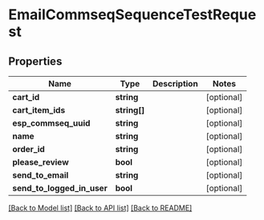 # EmailCommseqSequenceTestRequest

## Properties
Name | Type | Description | Notes
------------ | ------------- | ------------- | -------------
**cart_id** | **string** |  | [optional] 
**cart_item_ids** | **string[]** |  | [optional] 
**esp_commseq_uuid** | **string** |  | [optional] 
**name** | **string** |  | [optional] 
**order_id** | **string** |  | [optional] 
**please_review** | **bool** |  | [optional] 
**send_to_email** | **string** |  | [optional] 
**send_to_logged_in_user** | **bool** |  | [optional] 

[[Back to Model list]](../README.md#documentation-for-models) [[Back to API list]](../README.md#documentation-for-api-endpoints) [[Back to README]](../README.md)


